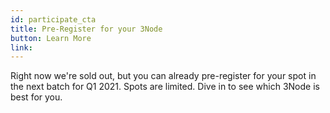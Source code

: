 ```yaml
---
id: participate_cta
title: Pre-Register for your 3Node 
button: Learn More
link: 
---
```


Right now we're sold out, but you can already pre-register for your spot in the next batch for Q1 2021. Spots are limited. Dive in to see which 3Node is best for you.
